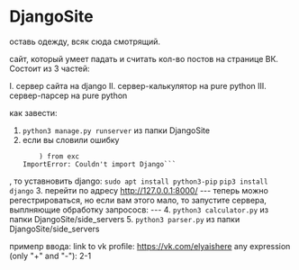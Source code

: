 # DjangoSite
оставь одежду, всяк сюда смотрящий.

сайт, который умеет падать и считать кол-во постов на странице ВК. Состоит из 3 частей:

I. сервер сайта на django
II. сервер-калькулятор на pure python
III. сервер-парсер на pure python


как завести:
1. ```python3 manage.py runserver``` из папки DjangoSite
2. если вы словили ошибку
    ```File "manage.py", line 14, in <module>
        ) from exc
    ImportError: Couldn't import Django```
, то уставновить django:
    ```sudo apt install python3-pip```
    ```pip3 install django```
3. перейти по адресу http://127.0.0.1:8000/
--- теперь можно регестрироваться, но если вам этого мало, то запустите сервера, выплняющие обработку запрососв: ---
4. ```python3 calculator.py``` из папки DjangoSite/side_servers
5. ```python3 parser.py``` из папки DjangoSite/side_servers

примепр ввода:
    link to vk profile: https://vk.com/elyaishere
    any expression (only "+" and "-"): 2-1
